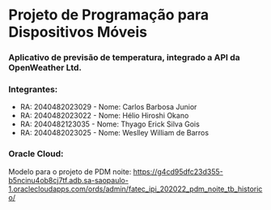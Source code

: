 # Projeto de Programação para Dispositivos Móveis

### Aplicativo de previsão de temperatura, integrado a API da OpenWeather Ltd.

### Integrantes:
- RA: 2040482023029 - Nome: Carlos Barbosa Junior
- RA: 2040482023022 - Nome: Hélio Hiroshi Okano
- RA: 2040482123035 - Nome: Thyago Erick Silva Gois
- RA: 2040482023025 - Nome: Weslley William de Barros

### Oracle Cloud:
Modelo para o projeto de PDM noite: https://g4cd95dfc23d355-b5ncinu4ob8cj7tf.adb.sa-saopaulo-1.oraclecloudapps.com/ords/admin/fatec_ipi_202022_pdm_noite_tb_historico/

